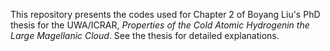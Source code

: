 This repository presents the codes used for Chapter 2 of Boyang Liu's PhD thesis for the UWA/ICRAR, *Properties of the Cold Atomic Hydrogenin the Large Magellanic Cloud*. See the thesis for detailed explanations.
